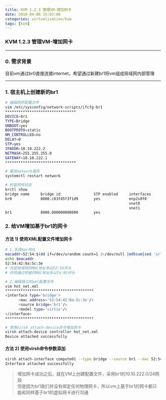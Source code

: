 ```yaml
---
title: KVM 1.2.3 管理VM-增加网卡
date: 2016-04-06 15:03:00
categories: virtualization/kvm
tags: [kvm]
---
```

### KVM 1.2.3 管理VM-增加网卡

---

### 0. 需求背景
目前vm通过br0直接连接internet，希望通过新建br1将vm组成局域网内部管理

---

### 1. 宿主机上创建新的br1
``` bash
# 编辑网桥配置文件
vim /etc/sysconfig/network-scripts/ifcfg-br1
********************************
DEVICE=br1
TYPE=Bridge
ONBOOT=yes
BOOTPROTO=static
NM_CONTROLLED=no
DELAY=0
STP=yes
IPADDR=10.10.222.2
NETMASK=255.255.255.0
GATEWAY=10.10.222.1
********************************

# 重启network服务
systemctl restart network

# 检查网桥状态
brctl show
bridge name     bridge id               STP enabled     interfaces
br0             8000.c03fd5f3f1d9       yes             enp2s0f0
                                                        vnet0
                                                        vnet1
br1             8000.000000000000       yes
```

### 2. 给VM增加基于br1的网卡
#### 方法 1) 使用XML配置文件增加网卡
``` bash
# 1.生成mac地址
macaddr=52:54:$(dd if=/dev/urandom count=1 2>/dev/null |md5sum|sed 's/^\(..\)\(..\)\(..\)\(..\).*$/\1:\2:\3:\4/')
echo $macaddr
52:54:42:0a:5c:3e
# 内部局域网的MAC地址多以52:54开头
# 外网通过桥接的MAC地址多以fa:95开头

# 2.编辑独立的xml配置文件
vim hot_net.xml
****************************************
<interface type='bridge'>
      <mac address='52:54:42:0a:5c:3e'/>
      <source bridge='br1'/>
      <model type='virtio'/>
</interface>
****************************************

# 使用virsh attach-device命令增加网卡
virsh attach-device controller hot_net.xml
Device attached successfully
```

#### 方法 2) 使用virsh命令参数添加
``` bash
virsh attach-interface compute01 --type bridge --source br1 --mac 52:54:79:16:70:16 --live
Interface attached successfully
```
> 增加网卡成功之后，就在VM上创建配置文件，采用br1的10.10.222.0/24网段  
但是因为br1我们并没有绑定任何物理网卡，所以vm上基于br1的网卡都只能和同样基于br1的虚拟网卡进行沟通
